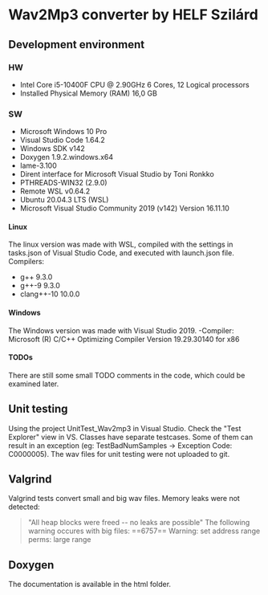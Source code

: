# Wav2Mp3 converter by HELF Szilárd

## Development environment
### HW
- Intel Core i5-10400F CPU @ 2.90GHz 6 Cores, 12 Logical processors
- Installed Physical Memory (RAM) 16,0 GB

### SW
- Microsoft Windows 10 Pro
- Visual Studio Code 1.64.2 
- Windows SDK v142
- Doxygen 1.9.2.windows.x64
- lame-3.100
- Dirent interface for Microsoft Visual Studio by Toni Ronkko
- PTHREADS-WIN32 (2.9.0)
- Remote WSL v0.64.2
- Ubuntu 20.04.3 LTS (WSL)
- Microsoft Visual Studio Community 2019 (v142) Version 16.11.10

#### Linux
The linux version was made with WSL, compiled with the settings in tasks.json of Visual Studio Code, and executed with launch.json file. Compilers: 
- g++ 9.3.0
- g++-9 9.3.0
- clang++-10 10.0.0

#### Windows
The Windows version was made with Visual Studio 2019.
-Compiler:
	Microsoft (R) C/C++ Optimizing Compiler Version 19.29.30140 for x86

#### TODOs
There are still some small TODO comments in the code, which could be examined later.

## Unit testing
Using the project UnitTest_Wav2mp3 in Visual Studio. Check the "Test Explorer" view in VS. Classes have separate testcases. 
Some of them can result in an exception (eg: TestBadNumSamples -> Exception Code: C0000005). The wav files for unit testing were not uploaded to git.

## Valgrind
Valgrind tests convert small and big wav files. 
Memory leaks were not detected: 
> "All heap blocks were freed -- no leaks are possible"
The following warning occures with big files:
> ==6757== Warning: set address range perms: large range

## Doxygen
The documentation is available in the html folder.

